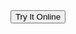 <div style="text-align:center;">
  <button onclick="location.href='https://google.com';">Try It Online</button>
</div>
